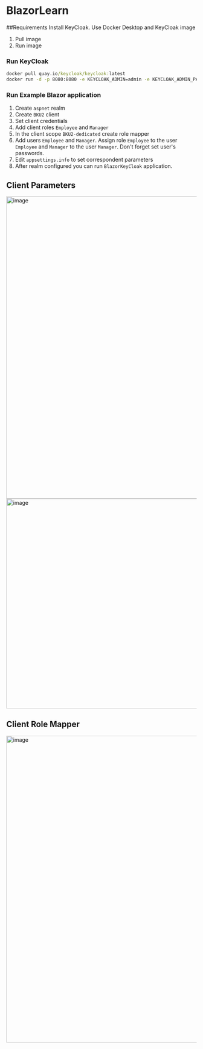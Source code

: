 # BlazorLearn

##Requirements
Install KeyCloak. Use Docker Desktop and KeyCloak image
1. Pull image
2. Run image

### Run KeyCloak
``` cmd
docker pull quay.io/keycloak/keycloak:latest
docker run -d -p 8080:8080 -e KEYCLOAK_ADMIN=admin -e KEYCLOAK_ADMIN_PASSWORD={ADMIN_PASSWORD} quay.io/keycloak/keycloak:latest start-dev
```

### Run Example Blazor application

1. Create `aspnet` realm
2. Create `BKU2` client
3. Set client credentials
4. Add client roles `Employee` and `Manager`
5. In the client scope `BKU2-dedicated` create role mapper
6. Add users `Employee` and `Manager`. Assign role `Employee` to the user `Employee` and `Manager` to the user `Manager`. Don't forget set user's passwords.
7. Edit `appsettings.info` to set correspondent parameters
8. After realm configured you can run `BlazorKeyCloak` application.

## Client Parameters
<img width="1513" height="798" alt="image" src="https://github.com/user-attachments/assets/4174a754-f58d-47cd-a851-424073a93674" />
<img width="1017" height="554" alt="image" src="https://github.com/user-attachments/assets/6e63fe7a-2b59-4087-b48c-668ea062b5be" />


## Client Role Mapper
<img width="1183" height="810" alt="image" src="https://github.com/user-attachments/assets/04365c7a-c946-493f-aadb-d5b0b377a844" />
